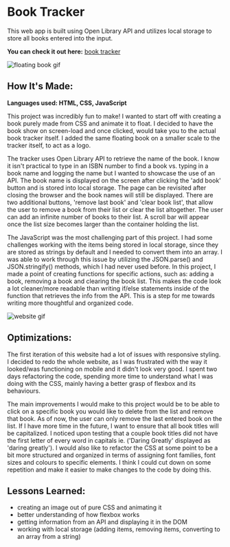 # Book Tracker

This web app is built using Open Library API and utilizes local storage to store all books entered into the input.

**You can check it out here:** [book tracker](https://book-tracker-hwm.netlify.app/)

![floating book gif](https://media.giphy.com/media/K0Zoqww2foGp1M5vjD/giphy.gif)

## How It's Made:
**Languages used: HTML, CSS, JavaScript**

This project was incredibly fun to make! 
I wanted to start off with creating a book purely made from CSS and animate it to float. I decided to have the book show on screen-load and once clicked,
would take you to the actual book tracker itself. I added the same floating book on a smaller scale to the tracker itself, to act as a logo.

The tracker uses Open Library API to retrieve the name of the book. I know it isn't practical to type in an ISBN number to find a book vs. 
typing in a book name and logging the name but I wanted to showcase the use of an API. The book name is displayed on the screen after clicking the
'add book' button and is stored into local storage. The page can be revisited after closing the browser and the book names will still be displayed. 
There are two additional buttons, 'remove last book' and 'clear book list', that allow the user to remove a book from their list or clear the list 
altogether. The user can add an infinite number of books to their list. A scroll bar will appear once the list size becomes larger than the container
holding the list.

The JavaScript was the most challenging part of this project. I had some challenges working with the items being stored in local storage, since they are 
stored as strings by default and I needed to convert them into an array. I was able to work through this issue by utilizing the JSON.parse() and 
JSON.stringify() methods, which I had never used before. In this project, I made a point of creating functions for specific actions, such as: adding a 
book, removing a book and clearing the book list. This makes the code look a lot cleaner/more readable than writing if/else statements inside of the
function that retrieves the info from the API. This is a step for me towards writing more thoughtful and organized code.

![website gif](https://media.giphy.com/media/rYGeEni4KG0TKWK1tz/giphy.gif)

## Optimizations:

The first iteration of this website had a lot of issues with responsive styling. I decided to redo the whole website, as I was frustrated with the way it
looked/was functioning on mobile and it didn't look very good. I spent two days refactoring the code, spending more time to understand 
what I was doing with the CSS, mainly having a better grasp of flexbox and its behaviours.

The main improvements I would make to this project would be to be able to click on a specific book you would like to delete from the list and remove
that book. As of now, the user can only remove the last entered book on the list. If I have more time in the future, I want to ensure that all book titles
will be capitalized. I noticed upon testing that a couple book titles did not have the first letter of every word in capitals ie. ('Daring Greatly'
displayed as 'daring greatly'). I would also like to refactor the CSS at some point to be a bit more structured and organized in terms of assigning
font families, font sizes and colours to specific elements. I think I could cut down on some repetition and make it easier to make changes to the code by
doing this. 

## Lessons Learned: 
- creating an image out of pure CSS and animating it
- better understanding of how flexbox works
- getting information from an API and displaying it in the DOM
- working with local storage (adding items, removing items, converting to an array from a string)
